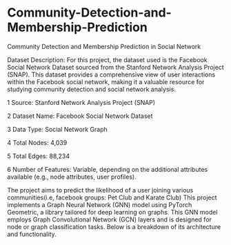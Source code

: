 # Community-Detection-and-Membership-Prediction
Community Detection and Membership Prediction in Social Network

Dataset Description: For this project, the dataset used is the Facebook Social Network Dataset sourced from the Stanford Network Analysis Project (SNAP). This dataset provides a comprehensive view of user interactions within the Facebook social network, making it a valuable resource for studying community detection and social network analysis.

1 Source: Stanford Network Analysis Project (SNAP)

2 Dataset Name: Facebook Social Network Dataset

3 Data Type: Social Network Graph

4 Total Nodes: 4,039

5 Total Edges: 88,234

6 Number of Features: Variable, depending on the additional attributes available (e.g., node attributes, user profiles).

The project aims to predict the likelihood of a user joining various communities(i.e, facebook groups: Pet Club and Karate Club)
This project implements a Graph Neural Network (GNN) model using PyTorch Geometric, a library tailored for deep learning on graphs. This GNN model employs Graph Convolutional Network (GCN) layers and is designed for node or graph classification tasks. Below is a breakdown of its architecture and functionality.

